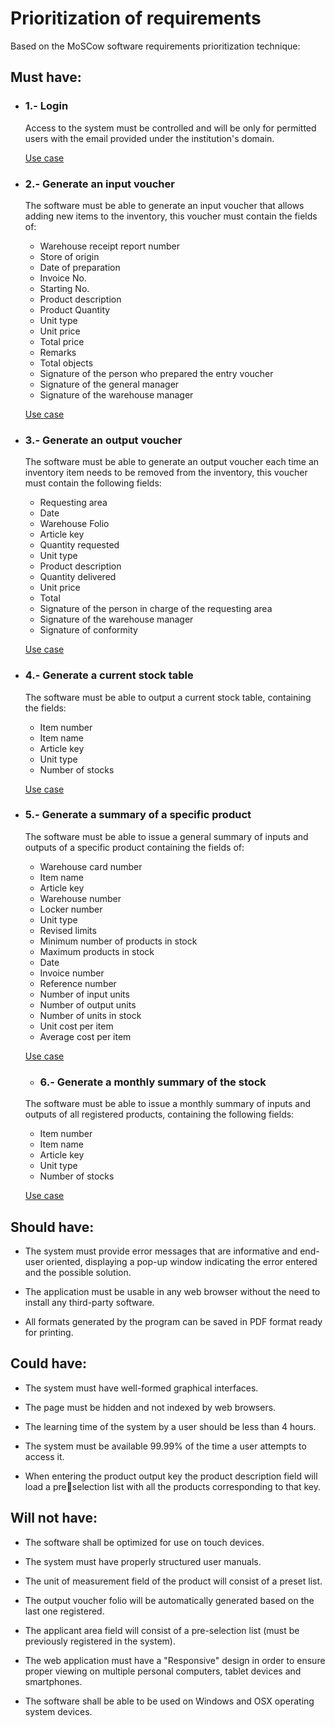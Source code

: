 # Prioritization of requirements

Based on the MoSCow software requirements prioritization technique:

## Must have:

- ### 1.- Login

  Access to the system must be controlled and will be only for permitted users with the email provided under the institution's domain.

  [Use case](./Use%20case%20-%20Login.jpg "Go to the use case")

- ### 2.- Generate an input voucher

  The software must be able to generate an input voucher that allows adding new items
  to the inventory, this voucher must contain the fields of:

  - Warehouse receipt report number
  - Store of origin
  - Date of preparation
  - Invoice No.
  - Starting No.
  - Product description
  - Product Quantity
  - Unit type
  - Unit price
  - Total price
  - Remarks
  - Total objects
  - Signature of the person who prepared the entry voucher
  - Signature of the general manager
  - Signature of the warehouse manager

  [Use case](./Use%20case%20-%20Generate%20an%20input%20voucher.jpg "Go to the use case")

- ### 3.- Generate an output voucher

  The software must be able to generate an output voucher each time an inventory item needs to be removed from the inventory, this voucher must contain the following fields:

  - Requesting area
  - Date
  - Warehouse Folio
  - Article key
  - Quantity requested
  - Unit type
  - Product description
  - Quantity delivered
  - Unit price
  - Total
  - Signature of the person in charge of the requesting area
  - Signature of the warehouse manager
  - Signature of conformity

  [Use case](./Use%20case%20-%20Generate%20an%20output%20voucher.jpg "Go to the use case")

- ### 4.- Generate a current stock table

  The software must be able to output a current stock table, containing the fields:

  - Item number
  - Item name
  - Article key
  - Unit type
  - Number of stocks

  [Use case](./Use%20case%20-%20Generate%20a%20current%20stock%20table.jpg "Go to the use case")

- ### 5.- Generate a summary of a specific product

  The software must be able to issue a general summary of inputs and outputs of a specific product containing the fields of:

  - Warehouse card number
  - Item name
  - Article key
  - Warehouse number
  - Locker number
  - Unit type
  - Revised limits
  - Minimum number of products in stock
  - Maximum products in stock
  - Date
  - Invoice number
  - Reference number
  - Number of input units
  - Number of output units
  - Number of units in stock
  - Unit cost per item
  - Average cost per item

  [Use case](./Use%20case%20-%20Generate%20a%20summary%20of%20a%20specific%20product.jpg "Go to the use case")

  - ### 6.- Generate a monthly summary of the stock

  The software must be able to issue a monthly summary of inputs and outputs of all registered products, containing the following fields:

  - Item number
  - Item name
  - Article key
  - Unit type
  - Number of stocks

  [Use case](./Use%20case%20-%20Generate%20a%20monthly%20summary%20of%20the%20stock.jpg "Go to the use case")

## Should have:

- The system must provide error messages that are informative and end-user oriented,
  displaying a pop-up window indicating the error entered and the possible solution.

- The application must be usable in any web browser without the need to install any
  third-party software.

- All formats generated by the program can be saved in PDF format ready for printing.

## Could have:

- The system must have well-formed graphical interfaces.

- The page must be hidden and not indexed by web browsers.

- The learning time of the system by a user should be less than 4 hours.

- The system must be available 99.99% of the time a user attempts to access it.

- When entering the product output key the product description field will load a preselection list with all the products corresponding to that key.

## Will not have:

- The software shall be optimized for use on touch devices.

- The system must have properly structured user manuals.

- The unit of measurement field of the product will consist of a preset list.

- The output voucher folio will be automatically generated based on the last one registered.

- The applicant area field will consist of a pre-selection list (must be previously registered
  in the system).

- The web application must have a "Responsive" design in order to ensure proper viewing
  on multiple personal computers, tablet devices and smartphones.

- The software shall be able to be used on Windows and OSX operating system devices.
